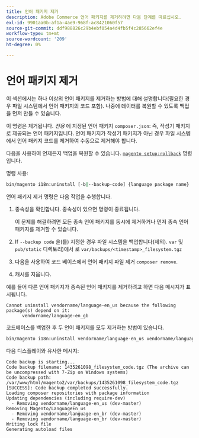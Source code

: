 ```yaml
---
title: 언어 패키지 제거
description: Adobe Commerce 언어 패키지를 제거하려면 다음 단계를 따르십시오.
exl-id: 9901aa0b-af1a-4ae9-968f-ac8421060f57
source-git-commit: ddf988826c29b4ebf054a4d4fb5f4c285662ef4e
workflow-type: tm+mt
source-wordcount: '209'
ht-degree: 0%

---
```


# 언어 패키지 제거

이 섹션에서는 하나 이상의 언어 패키지를 제거하는 방법에 대해 설명합니다(필요한 경우 파일 시스템에서 언어 패키지의 코드 포함). 나중에 데이터를 복원할 수 있도록 백업을 먼저 만들 수 있습니다.

이 명령은 제거됩니다. *전용* 에 지정된 언어 패키지 `composer.json`: 즉, 작성기 패키지로 제공되는 언어 패키지입니다. 언어 패키지가 작성기 패키지가 아닌 경우 파일 시스템에서 언어 패키지 코드를 제거하여 수동으로 제거해야 합니다.

다음을 사용하여 언제든지 백업을 복원할 수 있습니다. [`magento setup:rollback`](uninstall-modules.md#roll-back-the-file-system-database-or-media-files) 명령입니다.

명령 사용:

```bash
bin/magento i18n:uninstall [-b|--backup-code] {language package name} ... {language package name}
```

언어 패키지 제거 명령은 다음 작업을 수행합니다.

1. 종속성을 확인합니다. 종속성이 있으면 명령이 종료됩니다.

   이 문제를 해결하려면 모든 종속 언어 패키지를 동시에 제거하거나 먼저 종속 언어 패키지를 제거할 수 있습니다.

1. If `--backup code` 을(를) 지정한 경우 파일 시스템을 백업합니다(제외). `var` 및 `pub/static` 디렉토리)에서 로 `var/backups/<timestamp>_filesystem.tgz`
1. 다음을 사용하여 코드 베이스에서 언어 패키지 파일 제거 `composer remove`.
1. 캐시를 지웁니다.

예를 들어 다른 언어 패키지가 종속된 언어 패키지를 제거하려고 하면 다음 메시지가 표시됩니다.

```terminal
Cannot uninstall vendorname/language-en_us because the following package(s) depend on it:
      vendorname/language-en_gb
```

코드베이스를 백업한 후 두 언어 패키지를 모두 제거하는 방법이 있습니다.

```bash
bin/magento i18n:uninstall vendorname/language-en_us vendorname/language-en_gb --backup-code
```

다음 디스플레이와 유사한 메시지:

```terminal
Code backup is starting...
Code backup filename: 1435261098_filesystem_code.tgz (The archive can be uncompressed with 7-Zip on Windows systems)
Code backup path: /var/www/html/magento2/var/backups/1435261098_filesystem_code.tgz
[SUCCESS]: Code backup completed successfully.
Loading composer repositories with package information
Updating dependencies (including require-dev)
  - Removing vendorname/language-en_us (dev-master)
Removing Magento/LanguageEn_us
  - Removing vendorname/language-en_br (dev-master)
  - Removing vendorname/language-en_br (dev-master)
Writing lock file
Generating autoload files
```
